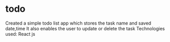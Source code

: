# todo
Created a simple todo list app which stores the task name and saved date,time
It also enables the user to update or delete the task
Technologies used: React js
